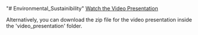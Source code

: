 "# Environmental_Sustainibility" 
[Watch the Video Presentation](
https://studentncirl-my.sharepoint.com/:v:/g/personal/x23135808_student_ncirl_ie/EQSFT1KVHiBLlltPFhtAt0oBltQmHEo-Vl5YrXcw1ltn-A?nav=eyJyZWZlcnJhbEluZm8iOnsicmVmZXJyYWxBcHAiOiJPbmVEcml2ZUZvckJ1c2luZXNzIiwicmVmZXJyYWxBcHBQbGF0Zm9ybSI6IldlYiIsInJlZmVycmFsTW9kZSI6InZpZXciLCJyZWZlcnJhbFZpZXciOiJNeUZpbGVzTGlua0NvcHkifX0&e=Y18EmG)

Alternatively, you can download the zip file for the video presentation inside the 'video_presentation' folder.
